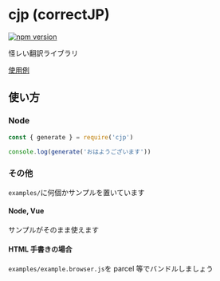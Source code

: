 # cjp (correctJP)

[![npm version](https://badge.fury.io/js/cjp.svg)](https://www.npmjs.com/package/cjp)

怪レい翻訳ライブラリ

[使用例](https://github.com/DevSubmarinonline/correctJP-web)

## 使い方

### Node

```js
const { generate } = require('cjp')

console.log(generate('おはようございます'))
```

### その他

`examples/`に何個かサンプルを置いています

#### Node, Vue

サンプルがそのまま使えます

#### HTML 手書きの場合

`examples/example.browser.js`を parcel 等でバンドルしましょう
